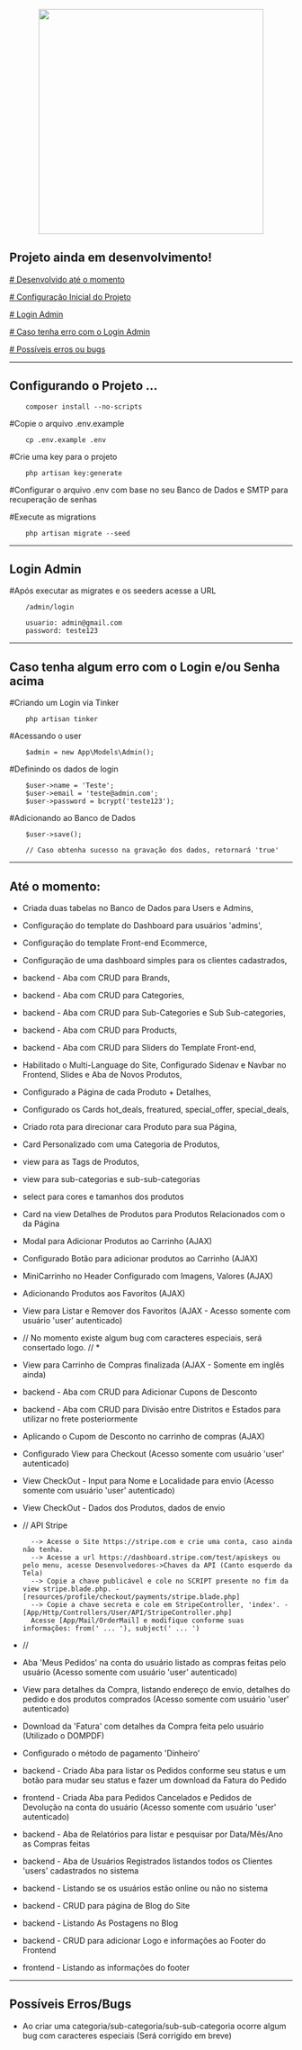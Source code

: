 <p align="center"><a href="https://laravel.com" target="_blank"><img src="https://raw.githubusercontent.com/laravel/art/master/logo-lockup/5%20SVG/2%20CMYK/1%20Full%20Color/laravel-logolockup-cmyk-red.svg" width="400"></a></p>

## Projeto ainda em desenvolvimento!

<p><a href="#desenvolvido"># Desenvolvido até o momento</a></p>
<p><a href="#config"># Configuração Inicial do Projeto</a></p>
<p><a href="#admin"># Login Admin</a></p>
<p><a href="#tinker"># Caso tenha erro com o Login Admin</a></p>
<p><a href="#erros"># Possíveis erros ou bugs</a></p>

<hr>

<p id="config">

## Configurando o Projeto ...

 
        composer install --no-scripts
     
#Copie o arquivo .env.example

        cp .env.example .env

#Crie uma key para o projeto

        php artisan key:generate

#Configurar o arquivo .env com base no seu Banco de Dados e SMTP para recuperação de senhas 

#Execute as migrations

        php artisan migrate --seed
</p>    
<hr>

<p id="admin">

## Login Admin
#Após executar as migrates e os seeders acesse a URL 
            
        /admin/login 
        
        usuario: admin@gmail.com
        password: teste123
</p>

<hr>

<p id="tinker">

## Caso tenha algum erro com o Login e/ou Senha acima

#Criando um Login via Tinker

        php artisan tinker

#Acessando o user

        $admin = new App\Models\Admin();

#Definindo os dados de login

        $user->name = 'Teste';
        $user->email = 'teste@admin.com';
        $user->password = bcrypt('teste123');

#Adicionando ao Banco de Dados

        $user->save();
        
        // Caso obtenha sucesso na gravação dos dados, retornará 'true' 

</p>
    
<hr>

<p id="desenvolvido">

## Até o momento:

* Criada duas tabelas no Banco de Dados para Users e Admins,
* Configuração do template do Dashboard para usuários 'admins',
* Configuração do template Front-end Ecommerce,
* Configuração de uma dashboard simples para os clientes cadastrados,
* backend - Aba com CRUD para Brands,
* backend - Aba com CRUD para Categories, 
* backend - Aba com CRUD para Sub-Categories e Sub Sub-categories,
* backend - Aba com CRUD para Products,
* backend - Aba com CRUD para Sliders do Template Front-end,
* Habilitado o Multi-Language do Site, Configurado Sidenav e Navbar no Frontend, Slides e Aba de Novos Produtos,
* Configurado a Página de cada Produto + Detalhes,
* Configurado os Cards hot_deals, freatured, special_offer, special_deals,
* Criado rota para direcionar cara Produto para sua Página,
* Card Personalizado com uma Categoria de Produtos,
* view para as Tags de Produtos,
* view para sub-categorias e sub-sub-categorias
* select para cores e tamanhos dos produtos
* Card na view Detalhes de Produtos para Produtos Relacionados com o da Página
* Modal para Adicionar Produtos ao Carrinho (AJAX)
* Configurado Botão para adicionar produtos ao Carrinho (AJAX)
* MiniCarrinho no Header Configurado com Imagens, Valores (AJAX)
* Adicionando Produtos aos Favoritos (AJAX)
* View para Listar e Remover dos Favoritos (AJAX - Acesso somente com usuário 'user' autenticado)
* // No momento existe algum bug com caracteres especiais, será consertado logo. // *
* View para Carrinho de Compras finalizada (AJAX - Somente em inglês ainda)
* backend - Aba com CRUD para Adicionar Cupons de Desconto
* backend - Aba com CRUD para Divisão entre Distritos e Estados para utilizar no frete posteriormente
* Aplicando o Cupom de Desconto no carrinho de compras (AJAX)
* Configurado View para Checkout (Acesso somente com usuário 'user' autenticado)
* View CheckOut - Input para Nome e Localidade para envio (Acesso somente com usuário 'user' autenticado)
* View CheckOut - Dados dos Produtos, dados de envio

* // API Stripe 
    
        --> Acesse o Site https://stripe.com e crie uma conta, caso ainda não tenha.
        --> Acesse a url https://dashboard.stripe.com/test/apiskeys ou pelo menu, acesse Desenvolvedores->Chaves da API (Canto esquerdo da Tela)
        --> Copie a chave publicável e cole no SCRIPT presente no fim da view stripe.blade.php. - [resources/profile/checkout/payments/stripe.blade.php]
        --> Copie a chave secreta e cole em StripeController, 'index'. - [App/Http/Controllers/User/API/StripeController.php] 
        Acesse [App/Mail/OrderMail] e modifique conforme suas informações: from(' ... '), subject(' ... ')

* //

* Aba 'Meus Pedidos' na conta do usuário listado as compras feitas pelo usuário (Acesso somente com usuário 'user' autenticado)
* View para detalhes da Compra, listando endereço de envio, detalhes do pedido e dos produtos comprados (Acesso somente com usuário 'user' autenticado)
* Download da 'Fatura' com detalhes da Compra feita pelo usuário (Utilizado o DOMPDF)
* Configurado o método de pagamento 'Dinheiro'
* backend - Criado Aba para listar os Pedidos conforme seu status e um botão para mudar seu status e fazer um download da Fatura do Pedido
* frontend - Criada Aba para Pedidos Cancelados e Pedidos de Devolução na conta do usuário (Acesso somente com usuário 'user' autenticado)
* backend - Aba de Relatórios para listar e pesquisar por Data/Mês/Ano as Compras feitas
* backend - Aba de Usuários Registrados listandos todos os Clientes 'users' cadastrados no sistema
* backend - Listando se os usuários estão online ou não no sistema
* backend - CRUD para página de Blog do Site
* backend - Listando As Postagens no Blog
* backend - CRUD para adicionar Logo e informações ao Footer do Frontend
* frontend - Listando as informações do footer


</p>
     
<hr>

<p id="erros">

## Possíveis Erros/Bugs 

* Ao criar uma categoria/sub-categoria/sub-sub-categoria ocorre algum bug com caracteres especiais (Será corrigido em breve)
</p>

